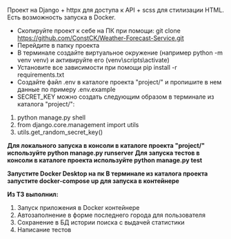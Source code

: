 Проект на Django + httpx для доступа к API + scss для стилизации HTML.
Есть возможность запуска в Docker.

* Скопируйте проект к себе на ПК при помощи: git clone https://github.com/ConstCK/Weather-Forecast-Service.git
* Перейдите в папку проекта
* В терминале создайте виртуальное окружение (например python -m venv venv) и активируйте его (venv\scripts\activate)
* Установите все зависимости при помощи pip install -r requirements.txt
* Создайте файл .env в каталоге проекта "project/" и пропишите в нем данные по примеру .env.example
* SECRET_KEY можно создать следующим образом в терминале из каталога "project/":

1. python manage.py shell
2. from django.core.management import utils
3. utils.get_random_secret_key()


**Для локального запуска в консоли в каталоге проекта "project/" используйте python manage.py runserver**
**Для запуска тестов в консоли в каталоге проекта используйте python manage.py test**

**Запустите Docker Desktop на пк
В терминале из каталога проекта запустите docker-compose up для запуска в контейнере**

**Из ТЗ выполнил:**
1. Запуск приложения в Docker контейнере
2. Автозаполнение в форме последнего города для пользователя 
3. Сохранение в БД истории поиска с выдачей статистики
4. Написание тестов



